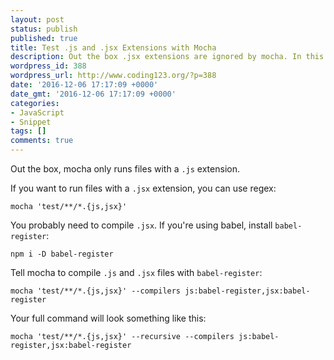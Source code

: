 ```yaml
---
layout: post
status: publish
published: true
title: Test .js and .jsx Extensions with Mocha
description: Out the box .jsx extensions are ignored by mocha. In this short snippet I'll show you how to test .js and .jsx extensions with mocha.
wordpress_id: 388
wordpress_url: http://www.coding123.org/?p=388
date: '2016-12-06 17:17:09 +0000'
date_gmt: '2016-12-06 17:17:09 +0000'
categories:
- JavaScript
- Snippet
tags: []
comments: true
---
```

Out the box, mocha only runs files with a `.js` extension.

If you want to run files with a `.jsx` extension, you can use regex:

```shell
mocha 'test/**/*.{js,jsx}'
```

You probably need to compile `.jsx`. If you're using babel, install `babel-register`:

`npm i -D babel-register`

Tell mocha to compile `.js` and `.jsx` files with `babel-register`:

```shell
mocha 'test/**/*.{js,jsx}' --compilers js:babel-register,jsx:babel-register
```

Your full command will look something like this:

```shell
mocha 'test/**/*.{js,jsx}' --recursive --compilers js:babel-register,jsx:babel-register
```
